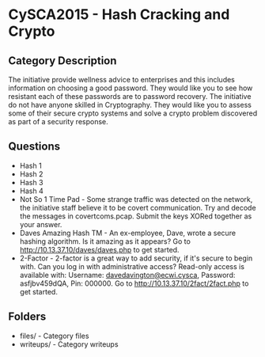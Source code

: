 CySCA2015 - Hash Cracking and Crypto
====================================

Category Description
--------------------
The initiative provide wellness advice to enterprises and this includes information on choosing a good password. They would like you to see how resistant each of these passwords are to password recovery.
The initiative do not have anyone skilled in Cryptography. They would like you to assess some of their secure crypto systems and solve a crypto problem discovered as part of a security response.

Questions
---------
* Hash 1
* Hash 2
* Hash 3
* Hash 4
* Not So 1 Time Pad - Some strange traffic was detected on the network, the initiative staff believe it to be covert communication. Try and decode the messages in covertcoms.pcap. Submit the keys XORed together as your answer.
* Daves Amazing Hash TM - An ex-employee, Dave, wrote a secure hashing algorithm. Is it amazing as it appears? Go to http://10.13.37.10/daves/daves.php to get started.
* 2-Factor - 2-factor is a great way to add security, if it's secure to begin with. Can you log in with administrative access? Read-only access is available with: Username: davedavington@ecwi.cysca, Password: asfjbv459dQA, Pin: 000000. Go to http://10.13.37.10/2fact/2fact.php to get started.

Folders
-------
* files/ - Category files
* writeups/ - Category writeups
